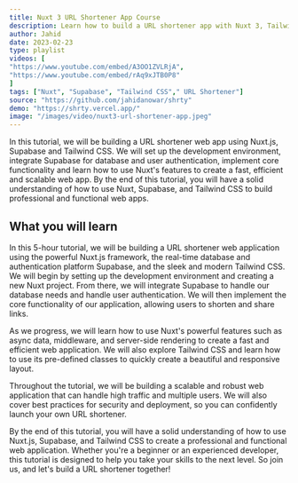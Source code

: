 ```yaml
---
title: Nuxt 3 URL Shortener App Course
description: Learn how to build a URL shortener app with Nuxt 3, Tailwind CSS, and Firebase.
author: Jahid
date: 2023-02-23
type: playlist
videos: [
"https://www.youtube.com/embed/A3OO1ZVLRjA",
"https://www.youtube.com/embed/rAq9xJTB0P8"
]
tags: ["Nuxt", "Supabase", "Tailwind CSS"," URL Shortener"]
source: "https://github.com/jahidanowar/shrty"
demo: "https://shrty.vercel.app/"
image: "/images/video/nuxt3-url-shortener-app.jpeg"
---
```


In this tutorial, we will be building a URL shortener web app using Nuxt.js, Supabase and Tailwind CSS. We will set up the development environment, integrate Supabase for database and user authentication, implement core functionality and learn how to use Nuxt's features to create a fast, efficient and scalable web app. By the end of this tutorial, you will have a solid understanding of how to use Nuxt, Supabase, and Tailwind CSS to build professional and functional web apps.

## What you will learn

In this 5-hour tutorial, we will be building a URL shortener web application using the powerful Nuxt.js framework, the real-time database and authentication platform Supabase, and the sleek and modern Tailwind CSS. We will begin by setting up the development environment and creating a new Nuxt project. From there, we will integrate Supabase to handle our database needs and handle user authentication. We will then implement the core functionality of our application, allowing users to shorten and share links.

As we progress, we will learn how to use Nuxt's powerful features such as async data, middleware, and server-side rendering to create a fast and efficient web application. We will also explore Tailwind CSS and learn how to use its pre-defined classes to quickly create a beautiful and responsive layout.

Throughout the tutorial, we will be building a scalable and robust web application that can handle high traffic and multiple users. We will also cover best practices for security and deployment, so you can confidently launch your own URL shortener.

By the end of this tutorial, you will have a solid understanding of how to use Nuxt.js, Supabase, and Tailwind CSS to create a professional and functional web application. Whether you're a beginner or an experienced developer, this tutorial is designed to help you take your skills to the next level. So join us, and let's build a URL shortener together!

